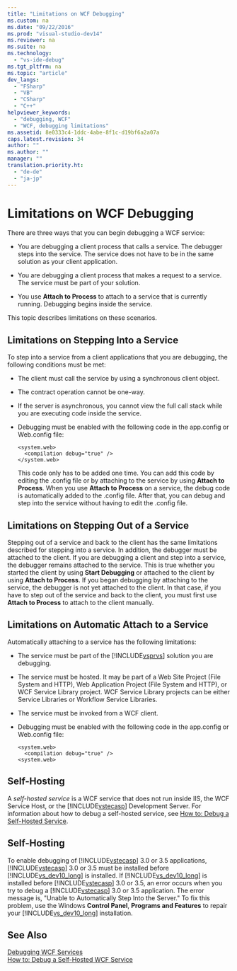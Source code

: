 ```yaml
---
title: "Limitations on WCF Debugging"
ms.custom: na
ms.date: "09/22/2016"
ms.prod: "visual-studio-dev14"
ms.reviewer: na
ms.suite: na
ms.technology: 
  - "vs-ide-debug"
ms.tgt_pltfrm: na
ms.topic: "article"
dev_langs: 
  - "FSharp"
  - "VB"
  - "CSharp"
  - "C++"
helpviewer_keywords: 
  - "debugging, WCF"
  - "WCF, debugging limitations"
ms.assetid: 8e0333c4-1ddc-4abe-8f1c-d19bf6a2a07a
caps.latest.revision: 34
author: ""
ms.author: ""
manager: ""
translation.priority.ht: 
  - "de-de"
  - "ja-jp"
---
```

# Limitations on WCF Debugging
There are three ways that you can begin debugging a WCF service:  
  
-   You are debugging a client process that calls a service. The debugger steps into the service. The service does not have to be in the same solution as your client application.  
  
-   You are debugging a client process that makes a request to a service. The service must be part of your solution.  
  
-   You use **Attach to Process** to attach to a service that is currently running. Debugging begins inside the service.  
  
 This topic describes limitations on these scenarios.  
  
## Limitations on Stepping Into a Service  
 To step into a service from a client applications that you are debugging, the following conditions must be met:  
  
-   The client must call the service by using a synchronous client object.  
  
-   The contract operation cannot be one-way.  
  
-   If the server is asynchronous, you cannot view the full call stack while you are executing code inside the service.  
  
-   Debugging must be enabled with the following code in the app.config or Web.config file:  
  
    ```  
    <system.web>  
      <compilation debug="true" />  
    </system.web>  
    ```  
  
     This code only has to be added one time. You can add this code by editing the .config file or by attaching to the service by using **Attach to Process**. When you use **Attach to Process** on a service, the debug code is automatically added to the .config file. After that, you can debug and step into the service without having to edit the .config file.  
  
## Limitations on Stepping Out of a Service  
 Stepping out of a service and back to the client has the same limitations described for stepping into a service. In addition, the debugger must be attached to the client. If you are debugging a client and step into a service, the debugger remains attached to the service. This is true whether you started the client by using **Start Debugging** or attached to the client by using **Attach to Process**. If you began debugging by attaching to the service, the debugger is not yet attached to the client. In that case, if you have to step out of the service and back to the client, you must first use **Attach to Process** to attach to the client manually.  
  
## Limitations on Automatic Attach to a Service  
 Automatically attaching to a service has the following limitations:  
  
-   The service must be part of the [!INCLUDE[vsprvs](../vs140/includes/vsprvs_md.md)] solution you are debugging.  
  
-   The service must be hosted. It may be part of a Web Site Project (File System and HTTP), Web Application Project (File System and HTTP), or WCF Service Library project. WCF Service Library projects can be either Service Libraries or Workflow Service Libraries.  
  
-   The service must be invoked from a WCF client.  
  
-   Debugging must be enabled with the following code in the app.config or Web.config file:  
  
    ```  
    <system.web>  
      <compilation debug="true" />  
    <system.web>  
    ```  
  
## Self-Hosting  
 A *self-hosted service* is a WCF service that does not run inside IIS, the WCF Service Host, or the [!INCLUDE[vstecasp](../vs140/includes/vstecasp_md.md)] Development Server. For information about how to debug a self-hosted service, see [How to: Debug a Self-Hosted Service](../vs140/how-to--debug-a-self-hosted-wcf-service.md).  
  
## Self-Hosting  
 To enable debugging of [!INCLUDE[vstecasp](../vs140/includes/vstecasp_md.md)] 3.0 or 3.5 applications, [!INCLUDE[vstecasp](../vs140/includes/vstecasp_md.md)] 3.0 or 3.5 must be installed before [!INCLUDE[vs_dev10_long](../vs140/includes/vs_dev10_long_md.md)] is installed. If [!INCLUDE[vs_dev10_long](../vs140/includes/vs_dev10_long_md.md)] is installed before [!INCLUDE[vstecasp](../vs140/includes/vstecasp_md.md)] 3.0 or 3.5, an error occurs when you try to debug a [!INCLUDE[vstecasp](../vs140/includes/vstecasp_md.md)] 3.0 or 3.5 application. The error message is, "Unable to Automatically Step Into the Server." To fix this problem, use the Windows **Control Panel**, **Programs and Features** to repair your [!INCLUDE[vs_dev10_long](../vs140/includes/vs_dev10_long_md.md)] installation.  
  
## See Also  
 [Debugging WCF Services](../vs140/debugging-wcf-services.md)   
 [How to: Debug a Self-Hosted WCF Service](../vs140/how-to--debug-a-self-hosted-wcf-service.md)